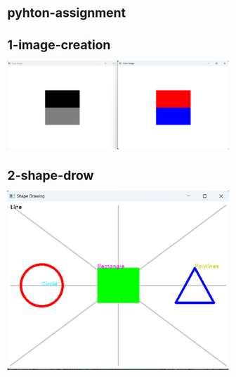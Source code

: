 # pyhton-assignment

# 1-image-creation
![Reference Image ](/images/image-creation.png)




# 2-shape-drow

![Reference Image ](/images/shape-drawing.png)


